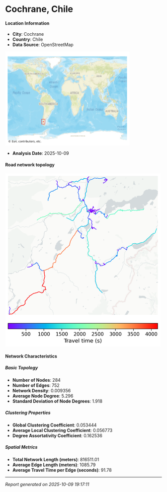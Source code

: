# Cochrane, Chile

#### Location Information

- **City**: Cochrane
- **Country**: Chile
- **Data Source**: OpenStreetMap
<img src="Cochrane_location.png" alt="Cochrane Location Map" width="400" />

- **Analysis Date**: 2025-10-09

#### Road network topology

<img src="Cochrane_network_map.png" alt="Cochrane Road Network Map" width="500"/>

#### Network Characteristics

##### Basic Topology

- **Number of Nodes**: 284
- **Number of Edges**: 752
- **Network Density**: 0.009356
- **Average Node Degree**: 5.296
- **Standard Deviation of Node Degrees**: 1.918

##### Clustering Properties

- **Global Clustering Coefficient**: 0.053444
- **Average Local Clustering Coefficient**: 0.056773
- **Degree Assortativity Coefficient**: 0.162536

##### Spatial Metrics

- **Total Network Length (meters)**: 816511.01
- **Average Edge Length (meters)**: 1085.79
- **Average Travel Time per Edge (seconds)**: 91.78

---
*Report generated on 2025-10-09 19:17:11*
